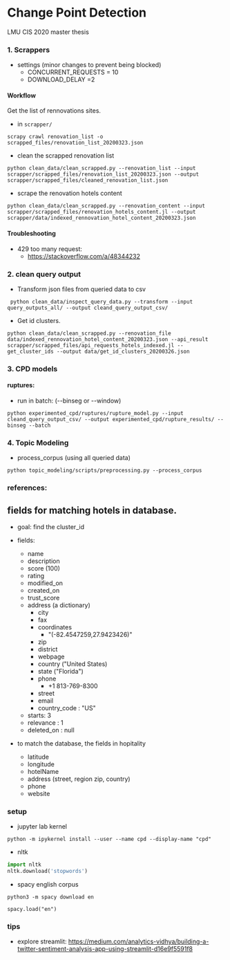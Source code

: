 # Change Point Detection
LMU CIS 2020 master thesis

### 1. Scrappers
- settings (minor changes to prevent being blocked)
    - CONCURRENT_REQUESTS = 10
    - DOWNLOAD_DELAY =2 

#### Workflow
Get the list of rennovations sites.

- in `scrapper/`

```
scrapy crawl renovation_list -o scrapped_files/renovation_list_20200323.json
```

- clean the scrapped renovation list 

```
python clean_data/clean_scrapped.py --renovation_list --input scrapper/scrapped_files/renovation_list_20200323.json --output scrapper/scrapped_files/cleaned_renovation_list.json
```

- scrape the renovation hotels content

```
python clean_data/clean_scrapped.py --renovation_content --input scrapper/scrapped_files/renovation_hotels_content.jl --output scrapper/data/indexed_rennovation_hotel_content_20200323.json
```



#### Troubleshooting
* 429 too many request:
    - https://stackoverflow.com/a/48344232



### 2. clean query output 

- Transform json files from queried data to csv 

```
 python clean_data/inspect_query_data.py --transform --input query_outputs_all/ --output cleand_query_output_csv/
```

- Get id clusters.

```
python clean_data/clean_scrapped.py --renovation_file data/indexed_rennovation_hotel_content_20200323.json --api_result scrapper/scrapped_files/api_requests_hotels_indexed.jl --get_cluster_ids --output data/get_id_clusters_20200326.json
```
### 3. CPD models

#### ruptures:
- run in batch: (--binseg or --window)
```
python experimented_cpd/ruptures/rupture_model.py --input cleand_query_output_csv/ --output experimented_cpd/rupture_results/ --binseg --batch
```

### 4. Topic Modeling

* process_corpus (using all queried data)

`python topic_modeling/scripts/preprocessing.py --process_corpus`

### references:


## fields for matching hotels in database.

- goal: find the cluster_id
- fields:
    - name
    - description
    - score (100)
    - rating
    - modified_on
    - created_on
    - trust_score
    - address  (a dictionary)
        * city
        * fax 
        * coordinates 
            * "(-82.4547259,27.9423426)"
        * zip
        * district
        * webpage
        * country ("United States)
        * state ("Florida")
        * phone
            * +1 813-769-8300
        * street
        * email
        * country_code : "US"
    - starts: 3
    - relevance : 1
    - deleted_on : null

- to match the database, the fields in hopitality
    - latitude
    - longitude
    - hotelName
    - address (street, region zip, country)
    - phone
    - website
    
    
    
### setup
* jupyter lab kernel

`python -m ipykernel install --user --name cpd --display-name "cpd"`

* nltk
```python
import nltk
nltk.download('stopwords')
```

* spacy english corpus
```terminal
python3 -m spacy download en

spacy.load("en")
```



### tips

* explore streamlit:
    https://medium.com/analytics-vidhya/building-a-twitter-sentiment-analysis-app-using-streamlit-d16e9f5591f8
    
